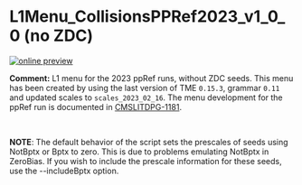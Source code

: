 # L1Menu_CollisionsPPRef2023_v1_0_0 (no ZDC)

[![online preview](https://img.shields.io/badge/Online%20preview-click%20here-blue)](https://htmlpreview.github.io/?https://github.com/cms-l1-dpg/L1MenuRun3/blob/master/development/L1Menu_CollisionsPPRef2023_v1_0_0/L1Menu_CollisionsPPRef2023_v1_0_0.html)

**Comment:** 
L1 menu for the 2023 ppRef runs, without ZDC seeds.
This menu has been created by using the last version of TME `0.15.3`, grammar `0.11` and updated scales to `scales_2023_02_16`.
The menu development for the ppRef run is documented in [CMSLITDPG-1181](https://its.cern.ch/jira/browse/CMSLITDPG-1181).

<br/>

**NOTE**: The default behavior of the script sets the prescales of seeds using NotBptx or Bptx to zero. This is due to problems emulating NotBptx in ZeroBias. If you wish to include the prescale information for these seeds, use the --includeBptx option.
